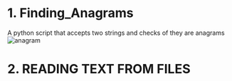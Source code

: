 # 1. Finding_Anagrams
A python script that accepts two strings and checks of they are anagrams 
![anagram](https://user-images.githubusercontent.com/34977309/170470889-8f6f4bb1-cf5d-4c49-b18c-9a3d5cfa300a.png)




# 2. READING TEXT FROM FILES